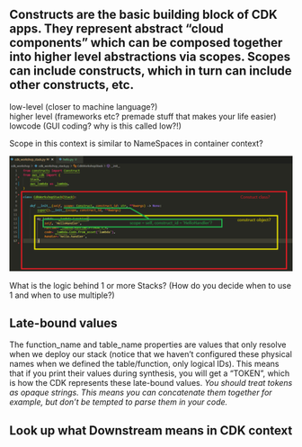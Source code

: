 ## Constructs are the basic building block of CDK apps. They represent abstract “cloud components” which can be composed together into higher level abstractions via scopes. Scopes can include constructs, which in turn can include other constructs, etc.

low-level (closer to machine language?)  
higher level (frameworks etc? premade stuff that makes your life easier)  
lowcode (GUI coding? why is this called low?!)
  
Scope in this context is similar to NameSpaces in container context?  
  
![Scope and constructs](./CDQuestions1.png)  
  
What is the logic behind 1 or more Stacks? (How do you decide when to use 1 and when to use multiple?)  
  
## Late-bound values
The function_name and table_name properties are values that only resolve when we deploy our stack (notice that we haven’t configured these physical names when we defined the table/function, only logical IDs). This means that if you print their values during synthesis, you will get a “TOKEN”, which is how the CDK represents these late-bound values. *You should treat tokens as opaque strings. This means you can concatenate them together for example, but don’t be tempted to parse them in your code.*

## Look up what Downstream means in CDK context